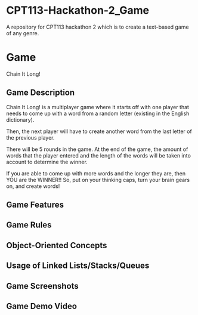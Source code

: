 # CPT113-Hackathon-2_Game
A repository for CPT113 hackathon 2 which is to create a text-based game of any genre.
# Game
Chain It Long!
## Game Description
Chain It Long! is a multiplayer game where it starts off with one player that needs to come up with a word from a random letter (existing in the English dictionary). 

Then, the next player will have to create another word from the last letter of the previous player.

There will be 5 rounds in the game. At the end of the game, the amount of words that the player entered and the length of the words will be taken into account to determine the winner. 

If you are able to come up with more words and the longer they are, then YOU are the WINNER!! So, put on your thinking caps, turn your brain gears on, and create words!

## Game Features
## Game Rules
## Object-Oriented Concepts
## Usage of Linked Lists/Stacks/Queues
## Game Screenshots
## Game Demo Video
